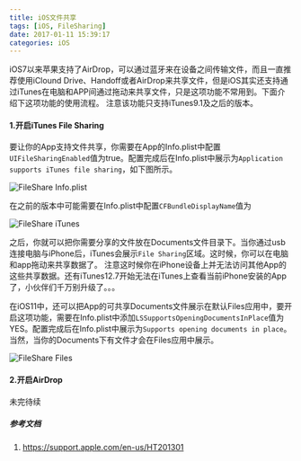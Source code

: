 ```yaml
---
title: iOS文件共享
tags: [iOS, FileSharing]
date: 2017-01-11 15:39:17
categories: iOS
---
```



iOS7以来苹果支持了AirDrop，可以通过蓝牙来在设备之间传输文件，而且一直推荐使用iClound Drive、Handoff或者AirDrop来共享文件，但是iOS其实还支持通过iTunes在电脑和APP间通过拖动来共享文件，只是这项功能不常用到。下面介绍下这项功能的使用流程。
注意该功能只支持iTunes9.1及之后的版本。

#### 1.开启iTunes File Sharing

要让你的App支持文件共享，你需要在App的Info.plist中配置`UIFileSharingEnabled`值为true。配置完成后在Info.plist中展示为`Application supports iTunes file sharing`，如下图所示。

![FileShare Info.plist](http://ojca2gwha.bkt.clouddn.com/FileShare-infoplist.png)

在之前的版本中可能需要在Info.plist中配置`CFBundleDisplayName`值为

![FileShare iTunes](http://ojca2gwha.bkt.clouddn.com/FileShare-itunes.png)

之后，你就可以把你需要分享的文件放在Documents文件目录下。当你通过usb连接电脑与iPhone后，iTunes会展示`File Sharing`区域。这时候，你可以在电脑和app拖动来共享数据了。
注意这时候你在iPhone设备上并无法访问其他App的这些共享数据。还有iTunes12.7开始无法在iTunes上查看当前iPhone安装的App了，小伙伴们千万别升级了。。。

在iOS11中，还可以把App的可共享Documents文件展示在默认Files应用中，要开启这项功能，需要在Info.plist中添加`LSSupportsOpeningDocumentsInPlace`值为YES。配置完成后在Info.plist中展示为`Supports opening documents in place`。当然，当你的Documents下有文件才会在Files应用中展示。

![FileShare Files](http://ojca2gwha.bkt.clouddn.com/FileShare-Files.png)

#### 2.开启AirDrop

未完待续





##### 参考文档
1. https://support.apple.com/en-us/HT201301  
